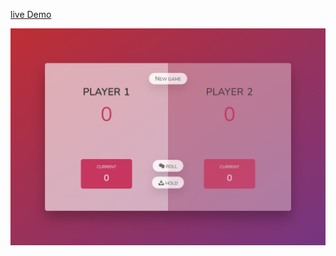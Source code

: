 
 [live Demo](https://abdelrhman-ahmed-kamal.github.io/pig-game/)

![live screenshot](Pig-Game.png)
